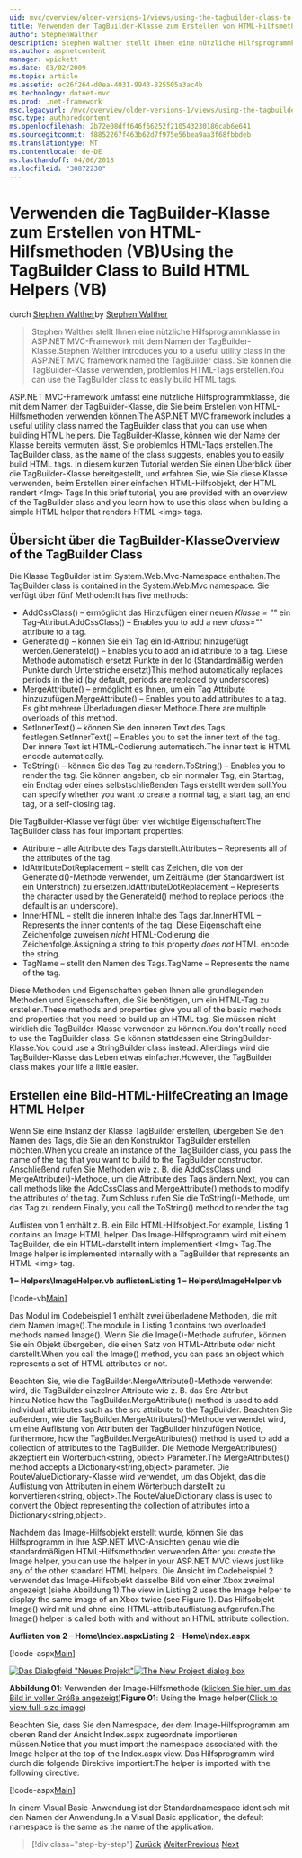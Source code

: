 ```yaml
---
uid: mvc/overview/older-versions-1/views/using-the-tagbuilder-class-to-build-html-helpers-vb
title: Verwenden der TagBuilder-Klasse zum Erstellen von HTML-Hilfsmethoden (VB) | Microsoft Docs
author: StephenWalther
description: Stephen Walther stellt Ihnen eine nützliche Hilfsprogrammklasse in ASP.NET MVC-Framework mit dem Namen der TagBuilder-Klasse. Sie können einfach die TagBuilder-Klasse, um...
ms.author: aspnetcontent
manager: wpickett
ms.date: 03/02/2009
ms.topic: article
ms.assetid: ec26f264-d0ea-4031-9943-825505a3ac4b
ms.technology: dotnet-mvc
ms.prod: .net-framework
msc.legacyurl: /mvc/overview/older-versions-1/views/using-the-tagbuilder-class-to-build-html-helpers-vb
msc.type: authoredcontent
ms.openlocfilehash: 2b72e08dff646f66252f210543230186cab6e641
ms.sourcegitcommit: f8852267f463b62d7f975e56bea9aa3f68fbbdeb
ms.translationtype: MT
ms.contentlocale: de-DE
ms.lasthandoff: 04/06/2018
ms.locfileid: "30872230"
---
```

<a name="using-the-tagbuilder-class-to-build-html-helpers-vb"></a><span data-ttu-id="eca62-104">Verwenden die TagBuilder-Klasse zum Erstellen von HTML-Hilfsmethoden (VB)</span><span class="sxs-lookup"><span data-stu-id="eca62-104">Using the TagBuilder Class to Build HTML Helpers (VB)</span></span>
====================
<span data-ttu-id="eca62-105">durch [Stephen Walther](https://github.com/StephenWalther)</span><span class="sxs-lookup"><span data-stu-id="eca62-105">by [Stephen Walther](https://github.com/StephenWalther)</span></span>

> <span data-ttu-id="eca62-106">Stephen Walther stellt Ihnen eine nützliche Hilfsprogrammklasse in ASP.NET MVC-Framework mit dem Namen der TagBuilder-Klasse.</span><span class="sxs-lookup"><span data-stu-id="eca62-106">Stephen Walther introduces you to a useful utility class in the ASP.NET MVC framework named the TagBuilder class.</span></span> <span data-ttu-id="eca62-107">Sie können die TagBuilder-Klasse verwenden, problemlos HTML-Tags erstellen.</span><span class="sxs-lookup"><span data-stu-id="eca62-107">You can use the TagBuilder class to easily build HTML tags.</span></span>


<span data-ttu-id="eca62-108">ASP.NET MVC-Framework umfasst eine nützliche Hilfsprogrammklasse, die mit dem Namen der TagBuilder-Klasse, die Sie beim Erstellen von HTML-Hilfsmethoden verwenden können.</span><span class="sxs-lookup"><span data-stu-id="eca62-108">The ASP.NET MVC framework includes a useful utility class named the TagBuilder class that you can use when building HTML helpers.</span></span> <span data-ttu-id="eca62-109">Die TagBuilder-Klasse, können wie der Name der Klasse bereits vermuten lässt, Sie problemlos HTML-Tags erstellen.</span><span class="sxs-lookup"><span data-stu-id="eca62-109">The TagBuilder class, as the name of the class suggests, enables you to easily build HTML tags.</span></span> <span data-ttu-id="eca62-110">In diesem kurzen Tutorial werden Sie einen Überblick über die TagBuilder-Klasse bereitgestellt, und erfahren Sie, wie Sie diese Klasse verwenden, beim Erstellen einer einfachen HTML-Hilfsobjekt, der HTML rendert &lt;Img&gt; Tags.</span><span class="sxs-lookup"><span data-stu-id="eca62-110">In this brief tutorial, you are provided with an overview of the TagBuilder class and you learn how to use this class when building a simple HTML helper that renders HTML &lt;img&gt; tags.</span></span>

## <a name="overview-of-the-tagbuilder-class"></a><span data-ttu-id="eca62-111">Übersicht über die TagBuilder-Klasse</span><span class="sxs-lookup"><span data-stu-id="eca62-111">Overview of the TagBuilder Class</span></span>

<span data-ttu-id="eca62-112">Die Klasse TagBuilder ist im System.Web.Mvc-Namespace enthalten.</span><span class="sxs-lookup"><span data-stu-id="eca62-112">The TagBuilder class is contained in the System.Web.Mvc namespace.</span></span> <span data-ttu-id="eca62-113">Sie verfügt über fünf Methoden:</span><span class="sxs-lookup"><span data-stu-id="eca62-113">It has five methods:</span></span>

- <span data-ttu-id="eca62-114">AddCssClass() – ermöglicht das Hinzufügen einer neuen *Klasse = ""* ein Tag-Attribut.</span><span class="sxs-lookup"><span data-stu-id="eca62-114">AddCssClass() – Enables you to add a new *class=""* attribute to a tag.</span></span>
- <span data-ttu-id="eca62-115">GenerateId() – können Sie ein Tag ein Id-Attribut hinzugefügt werden.</span><span class="sxs-lookup"><span data-stu-id="eca62-115">GenerateId() – Enables you to add an id attribute to a tag.</span></span> <span data-ttu-id="eca62-116">Diese Methode automatisch ersetzt Punkte in der Id (Standardmäßig werden Punkte durch Unterstriche ersetzt)</span><span class="sxs-lookup"><span data-stu-id="eca62-116">This method automatically replaces periods in the id (by default, periods are replaced by underscores)</span></span>
- <span data-ttu-id="eca62-117">MergeAttribute() – ermöglicht es Ihnen, um ein Tag Attribute hinzuzufügen.</span><span class="sxs-lookup"><span data-stu-id="eca62-117">MergeAttribute() – Enables you to add attributes to a tag.</span></span> <span data-ttu-id="eca62-118">Es gibt mehrere Überladungen dieser Methode.</span><span class="sxs-lookup"><span data-stu-id="eca62-118">There are multiple overloads of this method.</span></span>
- <span data-ttu-id="eca62-119">SetInnerText() – können Sie den inneren Text des Tags festlegen.</span><span class="sxs-lookup"><span data-stu-id="eca62-119">SetInnerText() – Enables you to set the inner text of the tag.</span></span> <span data-ttu-id="eca62-120">Der innere Text ist HTML-Codierung automatisch.</span><span class="sxs-lookup"><span data-stu-id="eca62-120">The inner text is HTML encode automatically.</span></span>
- <span data-ttu-id="eca62-121">ToString() – können Sie das Tag zu rendern.</span><span class="sxs-lookup"><span data-stu-id="eca62-121">ToString() – Enables you to render the tag.</span></span> <span data-ttu-id="eca62-122">Sie können angeben, ob ein normaler Tag, ein Starttag, ein Endtag oder eines selbstschließenden Tags erstellt werden soll.</span><span class="sxs-lookup"><span data-stu-id="eca62-122">You can specify whether you want to create a normal tag, a start tag, an end tag, or a self-closing tag.</span></span>
  

<span data-ttu-id="eca62-123">Die TagBuilder-Klasse verfügt über vier wichtige Eigenschaften:</span><span class="sxs-lookup"><span data-stu-id="eca62-123">The TagBuilder class has four important properties:</span></span>

- <span data-ttu-id="eca62-124">Attribute – alle Attribute des Tags darstellt.</span><span class="sxs-lookup"><span data-stu-id="eca62-124">Attributes – Represents all of the attributes of the tag.</span></span>
- <span data-ttu-id="eca62-125">IdAttributeDotReplacement – stellt das Zeichen, die von der GenerateId()-Methode verwendet, um Zeiträume (der Standardwert ist ein Unterstrich) zu ersetzen.</span><span class="sxs-lookup"><span data-stu-id="eca62-125">IdAttributeDotReplacement – Represents the character used by the GenerateId() method to replace periods (the default is an underscore).</span></span>
- <span data-ttu-id="eca62-126">InnerHTML – stellt die inneren Inhalte des Tags dar.</span><span class="sxs-lookup"><span data-stu-id="eca62-126">InnerHTML – Represents the inner contents of the tag.</span></span> <span data-ttu-id="eca62-127">Diese Eigenschaft eine Zeichenfolge zuweisen *nicht* HTML-Codierung die Zeichenfolge.</span><span class="sxs-lookup"><span data-stu-id="eca62-127">Assigning a string to this property *does not* HTML encode the string.</span></span>
- <span data-ttu-id="eca62-128">TagName – stellt den Namen des Tags.</span><span class="sxs-lookup"><span data-stu-id="eca62-128">TagName – Represents the name of the tag.</span></span>

<span data-ttu-id="eca62-129">Diese Methoden und Eigenschaften geben Ihnen alle grundlegenden Methoden und Eigenschaften, die Sie benötigen, um ein HTML-Tag zu erstellen.</span><span class="sxs-lookup"><span data-stu-id="eca62-129">These methods and properties give you all of the basic methods and properties that you need to build up an HTML tag.</span></span> <span data-ttu-id="eca62-130">Sie müssen nicht wirklich die TagBuilder-Klasse verwenden zu können.</span><span class="sxs-lookup"><span data-stu-id="eca62-130">You don't really need to use the TagBuilder class.</span></span> <span data-ttu-id="eca62-131">Sie können stattdessen eine StringBuilder-Klasse.</span><span class="sxs-lookup"><span data-stu-id="eca62-131">You could use a StringBuilder class instead.</span></span> <span data-ttu-id="eca62-132">Allerdings wird die TagBuilder-Klasse das Leben etwas einfacher.</span><span class="sxs-lookup"><span data-stu-id="eca62-132">However, the TagBuilder class makes your life a little easier.</span></span>

## <a name="creating-an-image-html-helper"></a><span data-ttu-id="eca62-133">Erstellen eine Bild-HTML-Hilfe</span><span class="sxs-lookup"><span data-stu-id="eca62-133">Creating an Image HTML Helper</span></span>

<span data-ttu-id="eca62-134">Wenn Sie eine Instanz der Klasse TagBuilder erstellen, übergeben Sie den Namen des Tags, die Sie an den Konstruktor TagBuilder erstellen möchten.</span><span class="sxs-lookup"><span data-stu-id="eca62-134">When you create an instance of the TagBuilder class, you pass the name of the tag that you want to build to the TagBuilder constructor.</span></span> <span data-ttu-id="eca62-135">Anschließend rufen Sie Methoden wie z. B. die AddCssClass und MergeAttribute()-Methode, um die Attribute des Tags ändern.</span><span class="sxs-lookup"><span data-stu-id="eca62-135">Next, you can call methods like the AddCssClass and MergeAttribute() methods to modify the attributes of the tag.</span></span> <span data-ttu-id="eca62-136">Zum Schluss rufen Sie die ToString()-Methode, um das Tag zu rendern.</span><span class="sxs-lookup"><span data-stu-id="eca62-136">Finally, you call the ToString() method to render the tag.</span></span>

<span data-ttu-id="eca62-137">Auflisten von 1 enthält z. B. ein Bild HTML-Hilfsobjekt.</span><span class="sxs-lookup"><span data-stu-id="eca62-137">For example, Listing 1 contains an Image HTML helper.</span></span> <span data-ttu-id="eca62-138">Das Image-Hilfsprogramm wird mit einem TagBuilder, die ein HTML-darstellt intern implementiert &lt;Img&gt; Tag.</span><span class="sxs-lookup"><span data-stu-id="eca62-138">The Image helper is implemented internally with a TagBuilder that represents an HTML &lt;img&gt; tag.</span></span>

<span data-ttu-id="eca62-139">**1 – Helpers\ImageHelper.vb auflisten**</span><span class="sxs-lookup"><span data-stu-id="eca62-139">**Listing 1 – Helpers\ImageHelper.vb**</span></span>

[!code-vb[Main](using-the-tagbuilder-class-to-build-html-helpers-vb/samples/sample1.vb)]

<span data-ttu-id="eca62-140">Das Modul im Codebeispiel 1 enthält zwei überladene Methoden, die mit dem Namen Image().</span><span class="sxs-lookup"><span data-stu-id="eca62-140">The module in Listing 1 contains two overloaded methods named Image().</span></span> <span data-ttu-id="eca62-141">Wenn Sie die Image()-Methode aufrufen, können Sie ein Objekt übergeben, die einen Satz von HTML-Attribute oder nicht darstellt.</span><span class="sxs-lookup"><span data-stu-id="eca62-141">When you call the Image() method, you can pass an object which represents a set of HTML attributes or not.</span></span>

<span data-ttu-id="eca62-142">Beachten Sie, wie die TagBuilder.MergeAttribute()-Methode verwendet wird, die TagBuilder einzelner Attribute wie z. B. das Src-Attribut hinzu.</span><span class="sxs-lookup"><span data-stu-id="eca62-142">Notice how the TagBuilder.MergeAttribute() method is used to add individual attributes such as the src attribute to the TagBuilder.</span></span> <span data-ttu-id="eca62-143">Beachten Sie außerdem, wie die TagBuilder.MergeAttributes()-Methode verwendet wird, um eine Auflistung von Attributen der TagBuilder hinzufügen.</span><span class="sxs-lookup"><span data-stu-id="eca62-143">Notice, furthermore, how the TagBuilder.MergeAttributes() method is used to add a collection of attributes to the TagBuilder.</span></span> <span data-ttu-id="eca62-144">Die Methode MergeAttributes() akzeptiert ein Wörterbuch&lt;string, object&gt; Parameter.</span><span class="sxs-lookup"><span data-stu-id="eca62-144">The MergeAttributes() method accepts a Dictionary&lt;string,object&gt; parameter.</span></span> <span data-ttu-id="eca62-145">Die RouteValueDictionary-Klasse wird verwendet, um das Objekt, das die Auflistung von Attributen in einem Wörterbuch darstellt zu konvertieren&lt;string, object&gt;.</span><span class="sxs-lookup"><span data-stu-id="eca62-145">The RouteValueDictionary class is used to convert the Object representing the collection of attributes into a Dictionary&lt;string,object&gt;.</span></span>

<span data-ttu-id="eca62-146">Nachdem das Image-Hilfsobjekt erstellt wurde, können Sie das Hilfsprogramm in Ihre ASP.NET MVC-Ansichten genau wie die standardmäßigen HTML-Hilfsmethoden verwenden.</span><span class="sxs-lookup"><span data-stu-id="eca62-146">After you create the Image helper, you can use the helper in your ASP.NET MVC views just like any of the other standard HTML helpers.</span></span> <span data-ttu-id="eca62-147">Die Ansicht im Codebeispiel 2 verwendet das Image-Hilfsobjekt dasselbe Bild von einer Xbox zweimal angezeigt (siehe Abbildung 1).</span><span class="sxs-lookup"><span data-stu-id="eca62-147">The view in Listing 2 uses the Image helper to display the same image of an Xbox twice (see Figure 1).</span></span> <span data-ttu-id="eca62-148">Das Hilfsobjekt Image() wird mit und ohne eine HTML-attributauflistung aufgerufen.</span><span class="sxs-lookup"><span data-stu-id="eca62-148">The Image() helper is called both with and without an HTML attribute collection.</span></span>

<span data-ttu-id="eca62-149">**Auflisten von 2 – Home\Index.aspx**</span><span class="sxs-lookup"><span data-stu-id="eca62-149">**Listing 2 – Home\Index.aspx**</span></span>

[!code-aspx[Main](using-the-tagbuilder-class-to-build-html-helpers-vb/samples/sample2.aspx)]


<span data-ttu-id="eca62-150">[![Das Dialogfeld "Neues Projekt"](using-the-tagbuilder-class-to-build-html-helpers-vb/_static/image1.jpg)](using-the-tagbuilder-class-to-build-html-helpers-vb/_static/image1.png)</span><span class="sxs-lookup"><span data-stu-id="eca62-150">[![The New Project dialog box](using-the-tagbuilder-class-to-build-html-helpers-vb/_static/image1.jpg)](using-the-tagbuilder-class-to-build-html-helpers-vb/_static/image1.png)</span></span>

<span data-ttu-id="eca62-151">**Abbildung 01**: Verwenden der Image-Hilfsmethode ([klicken Sie hier, um das Bild in voller Größe angezeigt](using-the-tagbuilder-class-to-build-html-helpers-vb/_static/image2.png))</span><span class="sxs-lookup"><span data-stu-id="eca62-151">**Figure 01**: Using the Image helper([Click to view full-size image](using-the-tagbuilder-class-to-build-html-helpers-vb/_static/image2.png))</span></span>


<span data-ttu-id="eca62-152">Beachten Sie, dass Sie den Namespace, der dem Image-Hilfsprogramm am oberen Rand der Ansicht Index.aspx zugeordnete importieren müssen.</span><span class="sxs-lookup"><span data-stu-id="eca62-152">Notice that you must import the namespace associated with the Image helper at the top of the Index.aspx view.</span></span> <span data-ttu-id="eca62-153">Das Hilfsprogramm wird durch die folgende Direktive importiert:</span><span class="sxs-lookup"><span data-stu-id="eca62-153">The helper is imported with the following directive:</span></span>

[!code-aspx[Main](using-the-tagbuilder-class-to-build-html-helpers-vb/samples/sample3.aspx)]

<span data-ttu-id="eca62-154">In einem Visual Basic-Anwendung ist der Standardnamespace identisch mit den Namen der Anwendung.</span><span class="sxs-lookup"><span data-stu-id="eca62-154">In a Visual Basic application, the default namespace is the same as the name of the application.</span></span>

> [!div class="step-by-step"]
> <span data-ttu-id="eca62-155">[Zurück](creating-custom-html-helpers-vb.md)
> [Weiter](creating-page-layouts-with-view-master-pages-vb.md)</span><span class="sxs-lookup"><span data-stu-id="eca62-155">[Previous](creating-custom-html-helpers-vb.md)
[Next](creating-page-layouts-with-view-master-pages-vb.md)</span></span>
